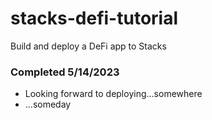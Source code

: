# stacks-defi-tutorial
Build and deploy a DeFi app to Stacks

### Completed 5/14/2023

- Looking forward to deploying...somewhere
- ...someday

